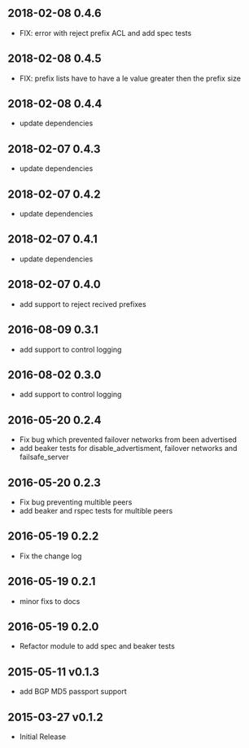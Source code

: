 ## 2018-02-08 0.4.6
* FIX: error with reject prefix ACL and add spec tests

## 2018-02-08 0.4.5
* FIX: prefix lists have to have a le value greater then the prefix size

## 2018-02-08 0.4.4
* update dependencies

## 2018-02-07 0.4.3
* update dependencies

## 2018-02-07 0.4.2
* update dependencies

## 2018-02-07 0.4.1
* update dependencies

## 2018-02-07 0.4.0
* add support to reject recived prefixes

## 2016-08-09 0.3.1
* add support to control logging

## 2016-08-02 0.3.0
* add support to control logging

## 2016-05-20 0.2.4
* Fix bug which prevented failover networks from been advertised
* add beaker tests for disable_advertisment, failover networks and failsafe_server

## 2016-05-20 0.2.3
* Fix bug preventing multible peers
* add beaker and rspec tests for multible peers

## 2016-05-19 0.2.2
* Fix the change log

## 2016-05-19 0.2.1
* minor fixs to docs

## 2016-05-19 0.2.0
* Refactor module to add spec and beaker tests

## 2015-05-11 v0.1.3
* add BGP MD5 passport support

## 2015-03-27 v0.1.2
* Initial Release 

